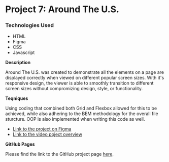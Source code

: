 # Project 7: Around The U.S.

### Technologies Used

- HTML
- Figma
- CSS
- Javascript

**Description**

Around The U.S. was created to demonstrate all the elements on a page are displayed correctly when viewed on different popular screen sizes. With it's responsive design, the viewer is able to smoothly transition to different screen sizes without compromizing design, style, or functionality.

**Teqniques**

Using coding that combined both Grid and Flexbox allowed for this to be achieved, while also adhering to the BEM methodology for the overall file sturcture. OOP is also implemented when writing this code as well.

- [Link to the project on Figma](https://www.figma.com/design/05izwsCh3F3UsBmHfHhUFQ/Sprint-6--Around-The-U.S.?node-id=0-1&p=f&t=nMM9y1Z2axEG0Kyy-0)
- [Link to the video poject overview](https://drive.google.com/file/d/1-SuQPeBQKOZyRb8kMXj7m5VdaGIiRvBH/view?usp=drivesdk)

**GitHub Pages**

Please find the link to the GitHub project page [here](https://russelpugh.github.io/se_project_aroundtheus/).
